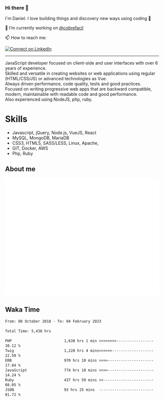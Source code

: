 ### Hi there 👋

I'm Daniel. I love building things and discovery new ways using coding :raised_hands: 

🔭 I’m currently working on [@cobrefacil](https://www.cobrefacil.com.br/)

📫 How to reach me:

[![Connect on LinkedIn](https://img.shields.io/badge/--linkedin?label=LinkedIn&logo=LinkedIn&style=social)](https://www.linkedin.com/in/daniel-cerverizzo/)

---

JavaScript developer focused on client-side and user interfaces with over 6 years of experience.  
Skilled and versatile in creating websites or web applications using regular (HTML/CSS/JS) or advanced technologies as Vue.  
Always driven performance, code quality, tests and good practices.  
 Focused on writing progressive web apps that are backward compatible, modern, maintainable with readable code and good performance.  
Also experienced using NodeJS, php, ruby. 


# Skills

 - Javascript, jQuery, Node.js, VueJS, React
 - MySQL, MongoDB, MariaDB    
 - CSS3, HTML5, SASS/LESS,  Linux, Apache,
 - GIT, Docker, AWS
 - Php, Ruby

## About me

![Metrics](/github-metrics.svg)

## Waka Time

<!--START_SECTION:waka-->

```text
From: 08 October 2018 - To: 04 February 2023

Total Time: 5,438 hrs

PHP                        1,638 hrs 1 min >>>>>>>>-----------------   30.12 %
Twig                       1,228 hrs 4 mins>>>>>>-------------------   22.58 %
ERB                        970 hrs 10 mins >>>>---------------------   17.84 %
JavaScript                 774 hrs 10 mins >>>>---------------------   14.24 %
Ruby                       437 hrs 59 mins >>-----------------------   08.05 %
JSON                       93 hrs 25 mins  -------------------------   01.72 %
```

<!--END_SECTION:waka-->

